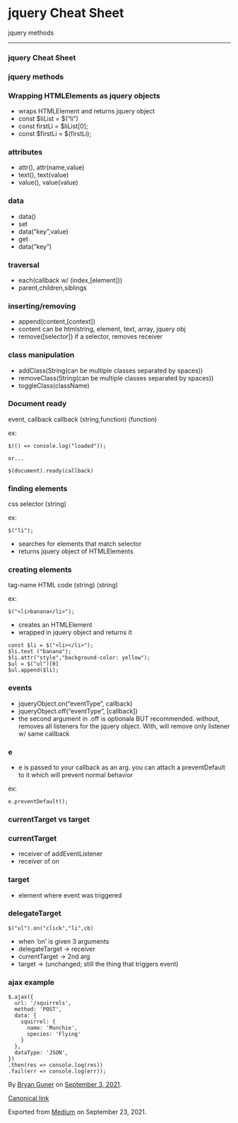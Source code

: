 jquery Cheat Sheet
==================

jquery methods

------------------------------------------------------------------------

### jquery Cheat Sheet

### jquery methods

### Wrapping HTMLElements as jquery objects

-   <span id="0e92">wraps HTMLElement and returns jquery object</span>
-   <span id="bb81">const $liList = $(“li”)</span>
-   <span id="0cc3">const firstLi = $liList\[0\];</span>
-   <span id="d45e">const $firstLi = $(firstLi);</span>

### attributes

-   <span id="93a8">attr(), attr(name,value)</span>
-   <span id="02cd">text(), text(value)</span>
-   <span id="7a29">value(), value(value)</span>

### data

-   <span id="2901">data()</span>
-   <span id="2dee">set</span>
-   <span id="cd88">data(“key”,value)</span>
-   <span id="2289">get</span>
-   <span id="4c2c">data(“key”)</span>

### traversal

-   <span id="8e23">each(callback w/ (index,\[element\]))</span>
-   <span id="1517">parent,children,siblings</span>

### inserting/removing

-   <span id="3101">append(content,\[context\])</span>
-   <span id="b9d8">content can be htmlstring, element, text, array, jquery obj</span>
-   <span id="57eb">remove(\[selector\]) if a selector, removes receiver</span>

### class manipulation

-   <span id="048f">addClass(String(can be multiple classes separated by spaces))</span>
-   <span id="6f91">removeClass(String(can be multiple classes separated by spaces))</span>
-   <span id="b92a">toggleClass(className)</span>

### Document ready

event, callback callback (string,function) (function)

ex:

    $(() => console.log("loaded"));

    or...

    $(document).ready(callback)

### finding elements

css selector (string)

ex:

    $("li");

-   <span id="6661">searches for elements that match selector</span>
-   <span id="e8de">returns jquery object of HTMLElements</span>

### creating elements

tag-name HTML code (string) (string)

ex:

    $("<li>banana</li>");

-   <span id="ce88">creates an HTMLElement</span>
-   <span id="a00d">wrapped in jquery object and returns it</span>

<!-- -->

    const $li = $("<li></li>");
    $li.text ("banana");
    $li.attr("style","background-color: yellow");
    $ul = $("ul")[0]
    $ul.append($li);

### events

-   <span id="0a6a">jqueryObject.on(“eventType”, callback)</span>
-   <span id="11a3">jqueryObject.off(“eventType”, \[callback\])</span>
-   <span id="ad13">the second argument in .off is optionala BUT recommended. without, removes all listeners for the jquery object. With, will remove only listener w/ same callback</span>

### e

-   <span id="4ed6">e is passed to your callback as an arg. you can attach a preventDefault to it which will prevent normal behavior</span>

ex:

    e.preventDefault();

### currentTarget vs target

### currentTarget

-   <span id="1ae5">receiver of addEventListener</span>
-   <span id="368a">receiver of on</span>

### target

-   <span id="ebd3">element where event was triggered</span>

### delegateTarget

    $("ul").on("click","li",cb)

-   <span id="b469">when ‘on’ is given 3 arguments</span>
-   <span id="6842">delegateTarget -&gt; receiver</span>
-   <span id="edc4">currentTarget -&gt; 2nd arg</span>
-   <span id="a555">target -&gt; (unchanged; still the thing that triggers event)</span>

### ajax example

    $.ajax({
      url: '/squirrels',
      method: 'POST',
      data: {
        squirrel: {
          name: 'Munchie',
          species: 'Flying'
        }
      },
      dataType: 'JSON',
    })
    .then(res => console.log(res))
    .fail(err => console.log(err));

By <a href="https://medium.com/@bryanguner" class="p-author h-card">Bryan Guner</a> on [September 3, 2021](https://medium.com/p/cc70458ce284).

<a href="https://medium.com/@bryanguner/jquery-cheat-sheet-cc70458ce284" class="p-canonical">Canonical link</a>

Exported from [Medium](https://medium.com) on September 23, 2021.
